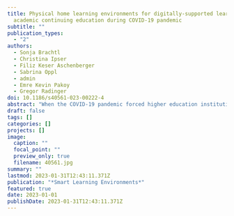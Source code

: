 ```yaml
---
title: Physical home learning environments for digitally-supported learning in
  academic continuing education during COVID-19 pandemic
subtitle: ""
publication_types:
  - "2"
authors:
  - Sonja Brachtl
  - Christina Ipser
  - Filiz Keser Aschenberger
  - Sabrina Oppl
  - admin
  - Emre Kevin Pakoy
  - Gregor Radinger  
doi: 10.1186/s40561-023-00222-4
abstract: "When the COVID-19 pandemic forced higher education institutions to implement their programs in an online setting, different groups of students were influenced to different extents. In many cases, the main locus of learning moved to students' homes, and their learning experiences were suddenly contextualized in their residential situation and immediate physical learning environment. The present study consequently examines the role of physical learning environments on different factors influencing students’ learning when pursuing their study from at home. It contrasts the situation of traditional students in a higher education institution and non-traditional students in an academic continuing education institution, which address target groups with different living conditions and needs in learning support. Data were collected via an online survey sent to students enrolled in these two institutions, with a total of 353 students participating during a timeframe impacted by COVID-related lockdowns. We found that stress and well-being is strongly linked to the quality of the surrounding environment of the learning place, whereas perceived motivation is more strongly related to the quality of the learning place itself. How strongly students are affected by these factors is moderated by their overall socio-spatial context. Academic continuing education students are more resilient to sub-optimal physical learning environment than traditional students. Altering the design of the immediate learning environment consequently can help to mitigate factors that negatively impact students’ well-being and learning motivation, which is particularly important for traditional students, who primarily dedicate their time to pursuing their studies."
draft: false
tags: []
categories: []
projects: []
image:
  caption: ""
  focal_point: ""
  preview_only: true
  filename: 40561.jpg
summary: ""
lastmod: 2023-01-31T12:43:11.371Z
publication: "*Smart Learning Environments*"
featured: true
date: 2023-01-01
publishDate: 2023-01-31T12:43:11.371Z
---
```

